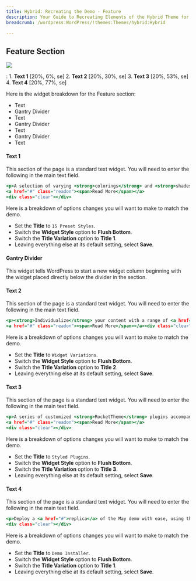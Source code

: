 ```yaml
---
title: Hybrid: Recreating the Demo - Feature
description: Your Guide to Recreating Elements of the Hybrid Theme for WordPress
breadcrumb: /wordpress:WordPress/!themes:Themes/hybrid:Hybrid

---
```


Feature Section
-----

![][demo]

:   1. **Text 1** [20%, 6%, se]
    2. **Text 2** [20%, 30%, se]
    3. **Text 3** [20%, 53%, se]
    4. **Text 4** [20%, 77%, se]

Here is the widget breakdown for the Feature section:

* Text
* Gantry Divider
* Text
* Gantry Divider
* Text
* Gantry Divider
* Text

#### Text 1

This section of the page is a standard text widget. You will need to enter the following in the main text field.

~~~ .html
<p>A selection of varying <strong>colorings</strong> and <strong>shades</strong>, to demonstrate the <a href="#">stylistic diversity</a> and potential of the <strong>Hybrid</strong> theme.</p>
<a href="#" class="readon"><span>Read More</span></a>
<div class="clear"></div>
~~~

Here is a breakdown of options changes you will want to make to match the demo.

* Set the **Title** to `15 Preset Styles`.
* Switch the **Widget Style** option to **Flush Bottom**.
* Switch the **Title Variation** option to **Title 1**.
* Leaving everything else at its default setting, select **Save**.

#### Gantry Divider

This widget tells WordPress to start a new widget column beginning with the widget placed directly below the divider in the section.

#### Text 2

This section of the page is a standard text widget. You will need to enter the following in the main text field.

~~~ .html
<p><strong>Individualize</strong> your content with a range of <a href="#">16 variations</a>, allowing for <strong>structural</strong> or visual change between each <strong>widget</strong>.</p>
<a href="#" class="readon"><span>Read More</span></a><div class="clear"></div>
~~~

Here is a breakdown of options changes you will want to make to match the demo.

* Set the **Title** to `Widget Variations`.
* Switch the **Widget Style** option to **Flush Bottom**.
* Switch the **Title Variation** option to **Title 2**.
* Leaving everything else at its default setting, select **Save**.

#### Text 3

This section of the page is a standard text widget. You will need to enter the following in the main text field.

~~~ .html
<p>A series of customized <strong>RocketTheme</strong> plugins accompany this release, e.g. <strong>custom</strong> styling for <a href="#">RokStories</a>.</p>
<a href="#" class="readon"><span>Read More</span></a>
<div class="clear"></div>
~~~

Here is a breakdown of options changes you will want to make to match the demo.

* Set the **Title** to `Styled Plugins`.
* Switch the **Widget Style** option to **Flush Bottom**.
* Switch the **Title Variation** option to **Title 3**.
* Leaving everything else at its default setting, select **Save**.

#### Text 4

This section of the page is a standard text widget. You will need to enter the following in the main text field.

~~~ .html
<p>Deploy a <a href="#">replica</a> of the May demo with ease, using the readily available <strong>RocketLauncher</strong> package.</p><a href="#" class="readon"><span>Read More</span></a>
<div class="clear"></div>
~~~

Here is a breakdown of options changes you will want to make to match the demo.

* Set the **Title** to `Demo Installer`.
* Switch the **Widget Style** option to **Flush Bottom**.
* Switch the **Title Variation** option to **Title 1**.
* Leaving everything else at its default setting, select **Save**.

[demo]: assets/demo_2.jpeg
[menu]: ../../start/menus.md
[faq]: faq.md

